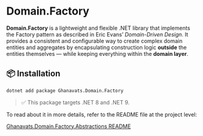 # Domain.Factory

**Domain.Factory** is a lightweight and flexible .NET library that implements the Factory pattern 
as described in Eric Evans’ *Domain-Driven Design*. 
It provides a consistent and configurable way to create complex domain entities and aggregates 
by encapsulating construction logic **outside** the entities themselves — 
while keeping everything within the **domain layer**.

## 📦 Installation

```bash
dotnet add package Ghanavats.Domain.Factory
```

> ✅ This package targets .NET 8 and .NET 9.

To read about it in more details, refer to the README file at the project level:

[Ghanavats.Domain.Factory.Abstractions README](Domain.Factory/src/Ghanavats.Domain.Factory/docs/README.md)

